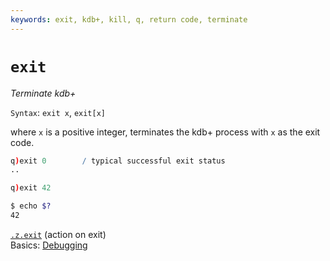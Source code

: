 ```yaml
---
keywords: exit, kdb+, kill, q, return code, terminate
---
```


# `exit`



_Terminate kdb+_

`Syntax`: `exit x`, `exit[x]`

where `x` is a positive integer, terminates the kdb+ process with `x` as the exit code.

```q
q)exit 0        / typical successful exit status
..

q)exit 42
```
```bash
$ echo $?
42
```

<i class="far fa-hand-point-right"></i> 
[`.z.exit`](dotz.md#zexit-action-on-exit) (action on exit)  
Basics: [Debugging](../basics/debug.md)

